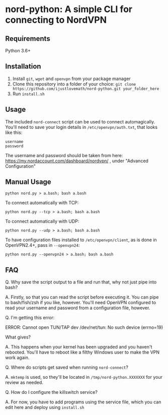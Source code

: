 # nord-python: A simple CLI for connecting to NordVPN

## Requirements

Python 3.6+

## Installation

1. Install `git`, `wget` and `openvpn` from your package manager
2. Clone this repository into a folder of your choice: `git clone https://github.com/ijustlovemath/nord-python.git your_folder_here`
3. Run `install.sh`

## Usage

The included `nord-connect` script can be used to connect automagically. You'll need to save your login details in `/etc/openvpn/auth.txt`, that looks like this:

```
username
password
```

The username and password should be taken from here: https://my.nordaccount.com/dashboard/nordvpn/ , under "Advanced Configuration"

## Manual Usage

    python nord.py > a.bash; bash a.bash

To connect automatically with TCP:

    python nord.py --tcp > a.bash; bash a.bash

To connect automatically with UDP:

    python nord.py --udp > a.bash; bash a.bash

To have configuration files installed to `/etc/openvpn/client`, as is done in OpenVPN2.4+, pass in `--openvpn24`:

    python nord.py --openvpn24 > a.bash; bash a.bash


## FAQ

Q. Why save the script output to a file and run that, why not just pipe into bash?

A. Firstly, so that you can read the script before executing it. You can pipe to bash/fish/zsh if you like, however. You'll need OpenVPN configured to read your username and password from a configuration file, however.

Q. I'm getting this error:

ERROR: Cannot open TUN/TAP dev /dev/net/tun: No such device (errno=19)

What gives?

A. This happens when your kernel has been upgraded and you haven't rebooted. You'll have to reboot like a filthy Windows user to make the VPN work again.

Q. Where do scripts get saved when running `nord-connect`?

A. `mktemp` is used, so they'll be located in `/tmp/nord-python.XXXXXXX` for your review as needed.

Q. How do I configure the killswitch service?

A. For now, you have to add programs using the service file, which you can edit here and deploy using `install.sh`

